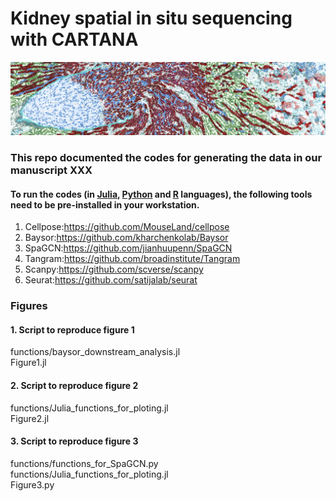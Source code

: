 # Kidney spatial in situ sequencing with CARTANA
![alt text](https://github.com/TheHumphreysLab/Spatial_analysis/blob/main/image/demo.png)
### This repo documented the codes for generating the data in our manuscript XXX
#### To run the codes (in <a href="https://julialang.org">Julia</a>, <a href="https://www.python.org">Python</a> and <a href="https://cran.r-project.org">R</a> languages), the following tools need to be pre-installed in your workstation.
1. Cellpose:https://github.com/MouseLand/cellpose
2. Baysor:https://github.com/kharchenkolab/Baysor
3. SpaGCN:https://github.com/jianhuupenn/SpaGCN
4. Tangram:https://github.com/broadinstitute/Tangram
5. Scanpy:https://github.com/scverse/scanpy
6. Seurat:https://github.com/satijalab/seurat

### Figures
#### 1. Script to reproduce figure 1 <br>
functions/baysor_downstream_analysis.jl<br>
Figure1.jl<br>

#### 2. Script to reproduce figure 2<br>
functions/Julia_functions_for_ploting.jl<br>
Figure2.jl<br>

#### 3. Script to reproduce figure 3<br>
functions/functions_for_SpaGCN.py<br>
functions/Julia_functions_for_ploting.jl<br>
Figure3.py<br>







